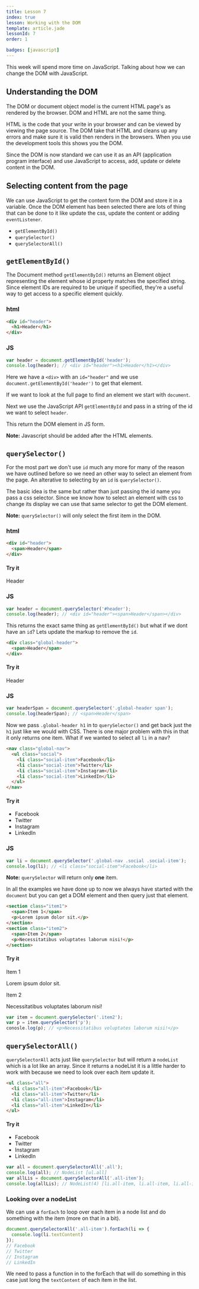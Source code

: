 ```yaml
---
title: Lesson 7
index: true
lesson: Working with the DOM
template: article.jade
lessonId: 7
order: 1

badges: [javascript]
---
```


This week will spend more time on JavaScript.  Talking about how we can change the DOM with JavaScript.

<span class="more"></span>

## Understanding the DOM

The DOM or document object model is the current HTML page's as rendered by the browser.  DOM and HTML are not the same thing.

HTML is the code that your write in your browser and can be viewed by viewing the page source.  The DOM take that HTML and cleans up any errors and make sure it is valid then renders in the browsers.  When you use the development tools this shows you the DOM.

Since the DOM is now standard we can use it as an API (application program interface) and use JavaScript to access, add, update or delete content in the DOM.

## Selecting content from the page

We can use JavaScript to get the content form the DOM and store it in a variable.  Once the DOM element has been selected there are lots of thing that can be done to it like update the css, update the content or adding `eventListener`.

* `getElementById()`
* `querySelector()`
* `querySelectorAll()`

## `getElementById()`

The Document method `getElementById()` returns an Element object representing the element whose id property matches the specified string. Since element IDs are required to be unique if specified, they're a useful way to get access to a specific element quickly.

### html

```html
<div id="header">
  <h1>Header</h1>
</div>
```

### JS

```javascript
var header = document.getElementById('header');
console.log(header); // <div id="header"><h1>Header</h1></div>
```

Here we have a `<div>` with an `id="header"` and we use `document.getElementById('header')` to get that element.

If we want to look at the full page to find an element we start with `document`.

Next we use the JavaScript API `getElementById` and pass in a string of the id we want to select `header`.

This return the DOM element in JS form.

**Note:** Javascript should be added after the HTML elements.

## `querySelector()`

For the most part we don't use `id` much any more for many of the reason we have outlined before so we need an other way to select an element from the page.  An alterative to selecting by an `id` is `querySelector()`.

The basic idea is the same but rather than just passing the id name you pass a css selector.  Since we know how to select an element with css to change its display we can use that same selector to get the DOM element.

**Note:** `querySelector()` will only select the first item in the DOM.

### html

```html
<div id="header">
  <span>Header</span>
</div>
```
#### Try it
<div id="header">
  <span>Header</span>
</div>

### JS

```javascript
var header = document.querySelector('#header');
console.log(header); // <div id="header"><span>Header</span></div>
```

This returns the exact same thing as `getElementById()` but what if we dont have an `id`?  Lets update the markup to remove the `id`.

```html
<div class="global-header">
  <span>Header</span>
</div>
```
#### Try it
<div class="global-header">
  <span>Header</span>
</div>

### JS

```javascript
var headerSpan = document.querySelector('.global-header span');
console.log(headerSpan); // <span>Header</span>
```

Now we pass `.global-header h1` in to `querySelector()` and get back just the `h1` just like we would with CSS.  There is one major problem with this in that it only returns one item.  What if we wanted to select all `li` in a nav?

```html
<nav class="global-nav">
  <ul class="social">
    <li class="social-item">Facebook</li>
    <li class="social-item">Twitter</li>
    <li class="social-item">Instagram</li>
    <li class="social-item">LinkedIn</li>
  </ul>
</nav>
```
#### Try it
<nav class="global-nav">
  <ul class="social">
    <li class="social-item">Facebook</li>
    <li class="social-item">Twitter</li>
    <li class="social-item">Instagram</li>
    <li class="social-item">LinkedIn</li>
  </ul>
</nav>

### JS

```javascript
var li = document.querySelector('.global-nav .social .social-item');
console.log(li); // <li class="social-item">Facebook</li>
```

**Note:** `querySelector` will return only **one** item.

In all the examples we have done up to now we always have started with the `document` but you can get a DOM element and then query just that element.

```html
<section class="item1">
  <span>Item 1</span>
  <p>Lorem ipsum dolor sit.</p>
</section>
<section class="item2">
  <span>Item 2</span>
  <p>Necessitatibus voluptates laborum nisi!</p>
</section>
```

#### Try it

<section class="item1">
  <span>Item 1</span>
  <p>Lorem ipsum dolor sit.</p>
</section>
<section class="item2">
  <span>Item 2</span>
  <p>Necessitatibus voluptates laborum nisi!</p>
</section>

```javascript
var item = document.querySelector('.item2');
var p = item.querySelector('p');
conosle.log(p); // <p>Necessitatibus voluptates laborum nisi!</p>
```

## `querySelectorAll()`

`querySelectorAll` acts just like `querySelector` but will return a `nodeList` which is a lot like an array.  Since it returns a nodeList it is a little harder to work with because we need to look over each item update it.

```html
<ul class="all">
  <li class="all-item">Facebook</li>
  <li class="all-item">Twitter</li>
  <li class="all-item">Instagram</li>
  <li class="all-item">LinkedIn</li>
</ul>
```
#### Try it

<ul class="all">
  <li class="all-item">Facebook</li>
  <li class="all-item">Twitter</li>
  <li class="all-item">Instagram</li>
  <li class="all-item">LinkedIn</li>
</ul>

```javascript
var all = document.querySelectorAll('.all');
console.log(all); // NodeList [ul.all]
var allLis = document.querySelectorAll('.all-item');
console.log(allLis); // NodeList(4) [li.all-item, li.all-item, li.all-item, li.all-item]
```

### Looking over a nodeList

We can use a `forEach` to loop over each item in a node list and do something with the item (more on that in a bit).

```javascript
document.querySelectorAll('.all-item').forEach(li => {
  console.log(li.textContent)
});
// Facebook
// Twitter
// Instagram
// LinkedIn
```

We need to pass a function in to the forEach that will do something in this case just long the `textContent` of each item in the list.